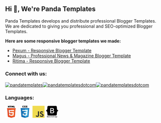 ## Hi 👋, We're Panda Templates

Panda Templates develops and distribute professional Blogger Templates. We are dedicated to giving you professional and SEO-optimized Blogger Templates.

**Here are some responsive blogger templates we made:**

- [Pexum - Responsive Blogger Template](https://www.pandatemplates.com/2023/01/pexum-blogger-template.html)
- [Magus - Professional News & Magazine Blogger Template](https://www.pandatemplates.com/2023/01/magus-blogger-template.html)
- [Ritima - Responsive Blogger Template](https://www.pandatemplates.com/2023/01/ritima-blogger-template.html)

<h3>Connect with us:</h3>
<p><a href="https://twitter.com/pandatemplates" target="blank"><img align="center" src="https://raw.githubusercontent.com/rahuldkjain/github-profile-readme-generator/master/src/images/icons/Social/twitter.svg" alt="pandatemplates" height="30" width="40" /></a><a href="https://fb.com/pandatemplatesdotcom" target="blank"><img align="center" src="https://raw.githubusercontent.com/rahuldkjain/github-profile-readme-generator/master/src/images/icons/Social/facebook.svg" alt="pandatemplatesdotcom" height="30" width="40" /></a><a href="https://instagram.com/pandatemplatesdotcom" target="blank"><img align="center" src="https://raw.githubusercontent.com/rahuldkjain/github-profile-readme-generator/master/src/images/icons/Social/instagram.svg" alt="pandatemplatesdotcom" height="30" width="40" /></a></p>

<h3>Languages:</h3>
<p><a href="https://www.w3.org/html/" target="_blank" rel="noreferrer"><img src="https://raw.githubusercontent.com/devicons/devicon/master/icons/html5/html5-original-wordmark.svg" alt="html5" width="40" height="40"/></a> <a href="https://developer.mozilla.org/en-US/docs/Web/CSS" target="_blank" rel="noreferrer"><img src="https://raw.githubusercontent.com/devicons/devicon/master/icons/css3/css3-original-wordmark.svg" alt="css3" width="40" height="40"/></a> <a href="https://developer.mozilla.org/en-US/docs/Web/JavaScript" target="_blank" rel="noreferrer"><img src="https://raw.githubusercontent.com/devicons/devicon/master/icons/javascript/javascript-original.svg" alt="javascript" width="40" height="40"/></a> <a href="https://getbootstrap.com" target="_blank" rel="noreferrer"><img src="https://raw.githubusercontent.com/devicons/devicon/master/icons/bootstrap/bootstrap-plain-wordmark.svg" alt="bootstrap" width="40" height="40"/></a></p>
